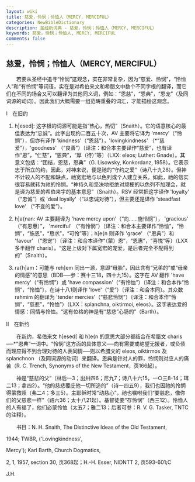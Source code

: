 ```yaml
---
layout: wiki
title: 慈爱，怜悯；怜恤人（MERCY, MERCIFUL）
categories: NewBibleDictionary
description: 圣经新词典 - 慈爱，怜悯；怜恤人（MERCY, MERCIFUL）
keywords: 慈爱，怜悯；怜恤人, MERCY, MERCIFUL
comments: false
---
```


## 慈爱，怜悯；怜恤人（MERCY, MERCIFUL）

　　若要从圣经中追寻“怜悯”这观念，实在非常复杂，因为“慈爱、怜悯”，“怜恤人”和“有怜悯”等词语，实在是对希伯来文和希腊文中数个不同字根的翻译，而它们在不同的场合又可以翻译为其他同义词，例如：“恩慈”，“恩典”，“恩宠”（及同词源的动词）。因此我们大概需要一组范畴重叠的词汇，才能描绘这观念。

Ⅰ　在旧约

1. h]esed[: 这字根的词源可能是指“热心，热切”（Snaith）。它的语意核心的最佳表达为“忠诚”。此字出现约二百五十次，AV 主要将它译为 'mercy'（“怜悯”），但亦有译作 'kindness'（“恩慈”），'lovingkindness' （*“慈爱”），'goodness' （“良善”）〔译注：和合本主要译作“慈爱”，也有译作“恩”，“仁慈”，“恩典”，“厚（待）”等〕（LXX: eleos; Luther: Gnade）。其意义包括：“团结，恩慈，恩典”（G. Lisowsky, Konkordanz, 1958）。它表示忠于所立的约，因此，对神来说，便是祂的“守约之爱”（诗八十九28）。但神不计较人的不配和缺点，祂宽宏地与以色列或个人建立关系，如此，祂的信实很容易就转为祂的怜悯。“神持久和坚决地拒绝对顽梗的以色列不加理会，就是译为慈爱的希伯来字的基本意思”（Snaith）。RSV 经常把这字译作 'loyalty' （“忠诚”）或 'deal loyally'（“以忠诚对待”），但主要还是译作 'steadfast love' （“不变的爱”）。

2. h]a{nan: AV 主要翻译为 'have mercy upon'（“向……施怜悯”）， 'gracious' （“有恩惠）”， 'merciful' （“有怜悯”）〔译注：和合本主要译作“怜恤”，“怜悯”，“施恩”，“恳求”，“可怜”等〕；h]e{n 则译作 'grace' （“恩典”）和 'favour' （“恩宠”）〔译注：和合本译作“（蒙）恩”，“恩惠”，“喜悦”等〕（LXX 多半翻作 charis）。“这是上级对下属宽宏的宠爱，是后者完全不配得到的”（Snaith）。

3. ra{h]am：可能与 reh]em 同出一源，意即“母胎”，因此含有“兄弟的”或“母亲的情感”的意思（BDB──参：赛十三18，四十九15）。这字在 AV 翻作 'have mercy'（“有怜悯”）或 'have compassion'（“有怜恤”）〔译注：和合本作“怜悯”，“怜恤”〕，在诗十八1则译作 'love'（“爱”）〔译注：和合本同〕。其众数 rahmim 的翻译为 'tender mercies'（“慈悲怜悯”）〔译注：和合本作“怜悯”，“慈悲”，“怜恤”）（LXX：splanchna, oiktirmoi, eleos）。这字表达爱的情感：同情与怜恤。“这有位格的神是有“慈悲”心肠的”（Barth）。

Ⅱ　在新约

　　在新约，希伯来文 h]esed[ 和 h]e{n 的意思大部分都结合在希腊文 charis ──*“恩典”一词中。“怜悯”这方面的具体意义──向有需要或绝望无援者，或负债而理应得不到合理对待的人表同情──则以希腊文的 eleos, oiktirmos 及 splanchnon （及同词源的动词）来翻译。恩典是针对人的罪，怜悯则对应人的痛苦（R. C. Trench, Synonyms of the New Testament，页166起）。

　　神是“慈悲的父”（林后一3；出卅四6；尼九7；诗八十六15，一○三8-14；珥二13；拿四2）。“他的慈悲覆庇他一切所造的”（诗一四五9），我们也因祂的怜悯得蒙救赎（弗二4；多三5）。主耶稣时常“动慈心”，祂也嘱咐我们“要慈悲，像你们的父慈悲一样”（路六36；太十八21起）。基督徒要“存怜悯”（西三12）。怜恤人的人有福了，他们必蒙怜恤（太五7；雅二13；后者可参：R. V. G. Tasker, TNTC 的注释）。

　　书目：N. H. Snaith, The Distinctive Ideas of the Old Testament,

1944; TWBR, ('Lovingkindness',

Mercy'); Karl Barth, Church Dogmatics,

2, 1, 1957, section 30, 页368起；H.-H. Esser, NIDNTT 2, 页593-601¡C

J.H.








